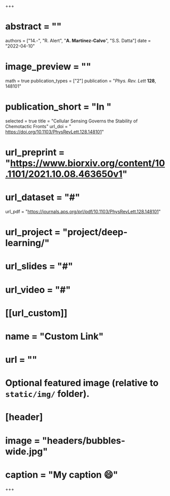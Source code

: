 +++

# abstract = ""
authors = ["14.-", "R. Alert", "**A. Martínez-Calvo**", "S.S. Datta"]
date = "2022-04-10"
# image_preview = ""
math = true
publication_types = ["2"]
 publication = "_Phys. Rev. Lett_ **128**, 148101"
# publication_short = "In "
selected = true
title = "Cellular Sensing Governs the Stability of Chemotactic Fronts"
url_doi = " https://doi.org/10.1103/PhysRevLett.128.148101"
# url_preprint = "https://www.biorxiv.org/content/10.1101/2021.10.08.463650v1"
# url_dataset = "#"
url_pdf = "https://journals.aps.org/prl/pdf/10.1103/PhysRevLett.128.148101"
# url_project = "project/deep-learning/"
# url_slides = "#"
# url_video = "#"

# [[url_custom]]
 # name = "Custom Link"
 # url = ""

# Optional featured image (relative to `static/img/` folder).
# [header]
# image = "headers/bubbles-wide.jpg"
# caption = "My caption :smile:"

+++

